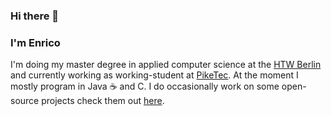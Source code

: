 ### Hi there 👋
### I'm Enrico

I'm doing my master degree in applied computer science at the [HTW Berlin](https://www.htw-berlin.de/en/) and currently working as working-student at [PikeTec](https://piketec.com/). At the moment I mostly program in Java ☕️ and C. I do occasionally work on some open-source projects check them out [here](https://github.com/enricoDec?tab=repositories).
